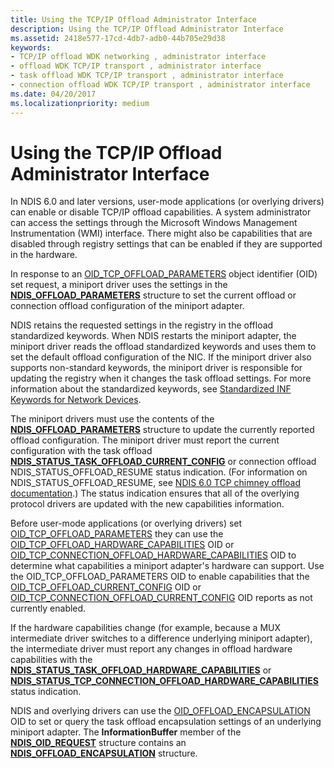 ```yaml
---
title: Using the TCP/IP Offload Administrator Interface
description: Using the TCP/IP Offload Administrator Interface
ms.assetid: 2418e577-17cd-4db7-adb0-44b705e29d38
keywords:
- TCP/IP offload WDK networking , administrator interface
- offload WDK TCP/IP transport , administrator interface
- task offload WDK TCP/IP transport , administrator interface
- connection offload WDK TCP/IP transport , administrator interface
ms.date: 04/20/2017
ms.localizationpriority: medium
---
```


# Using the TCP/IP Offload Administrator Interface





In NDIS 6.0 and later versions, user-mode applications (or overlying drivers) can enable or disable TCP/IP offload capabilities. A system administrator can access the settings through the Microsoft Windows Management Instrumentation (WMI) interface. There might also be capabilities that are disabled through registry settings that can be enabled if they are supported in the hardware.

In response to an [OID\_TCP\_OFFLOAD\_PARAMETERS](https://msdn.microsoft.com/library/windows/hardware/ff569807) object identifier (OID) set request, a miniport driver uses the settings in the [**NDIS\_OFFLOAD\_PARAMETERS**](https://msdn.microsoft.com/library/windows/hardware/ff566706) structure to set the current offload or connection offload configuration of the miniport adapter.

NDIS retains the requested settings in the registry in the offload standardized keywords. When NDIS restarts the miniport adapter, the miniport driver reads the offload standardized keywords and uses them to set the default offload configuration of the NIC. If the miniport driver also supports non-standard keywords, the miniport driver is responsible for updating the registry when it changes the task offload settings. For more information about the standardized keywords, see [Standardized INF Keywords for Network Devices](standardized-inf-keywords-for-network-devices.md).

The miniport drivers must use the contents of the [**NDIS\_OFFLOAD\_PARAMETERS**](https://msdn.microsoft.com/library/windows/hardware/ff566706) structure to update the currently reported offload configuration. The miniport driver must report the current configuration with the task offload [**NDIS\_STATUS\_TASK\_OFFLOAD\_CURRENT\_CONFIG**](https://msdn.microsoft.com/library/windows/hardware/ff567424) or connection offload NDIS\_STATUS\_OFFLOAD\_RESUME status indication. (For information on NDIS\_STATUS\_OFFLOAD\_RESUME, see [NDIS 6.0 TCP chimney offload documentation](full-tcp-offload.md).) The status indication ensures that all of the overlying protocol drivers are updated with the new capabilities information.

Before user-mode applications (or overlying drivers) set [OID\_TCP\_OFFLOAD\_PARAMETERS](https://msdn.microsoft.com/library/windows/hardware/ff569807) they can use the [OID\_TCP\_OFFLOAD\_HARDWARE\_CAPABILITIES](https://msdn.microsoft.com/library/windows/hardware/ff569806) OID or [OID\_TCP\_CONNECTION\_OFFLOAD\_HARDWARE\_CAPABILITIES](https://msdn.microsoft.com/library/windows/hardware/ff569803) OID to determine what capabilities a miniport adapter's hardware can support. Use the OID\_TCP\_OFFLOAD\_PARAMETERS OID to enable capabilities that the [OID\_TCP\_OFFLOAD\_CURRENT\_CONFIG](https://msdn.microsoft.com/library/windows/hardware/ff569805) OID or [OID\_TCP\_CONNECTION\_OFFLOAD\_CURRENT\_CONFIG](https://msdn.microsoft.com/library/windows/hardware/ff569802) OID reports as not currently enabled.

If the hardware capabilities change (for example, because a MUX intermediate driver switches to a difference underlying miniport adapter), the intermediate driver must report any changes in offload hardware capabilities with the [**NDIS\_STATUS\_TASK\_OFFLOAD\_HARDWARE\_CAPABILITIES**](https://msdn.microsoft.com/library/windows/hardware/ff567425) or [**NDIS\_STATUS\_TCP\_CONNECTION\_OFFLOAD\_HARDWARE\_CAPABILITIES**](https://msdn.microsoft.com/library/windows/hardware/ff567828) status indication.

NDIS and overlying drivers can use the [OID\_OFFLOAD\_ENCAPSULATION](https://msdn.microsoft.com/library/windows/hardware/ff569762) OID to set or query the task offload encapsulation settings of an underlying miniport adapter. The **InformationBuffer** member of the [**NDIS\_OID\_REQUEST**](https://msdn.microsoft.com/library/windows/hardware/ff566710) structure contains an [**NDIS\_OFFLOAD\_ENCAPSULATION**](https://msdn.microsoft.com/library/windows/hardware/ff566702) structure.

 

 





